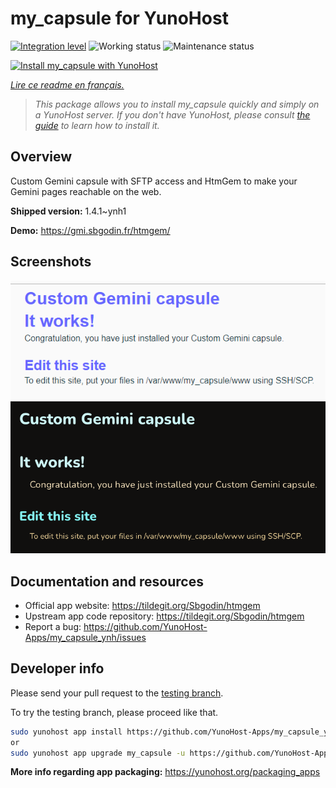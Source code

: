 <!--
N.B.: This README was automatically generated by https://github.com/YunoHost/apps/tree/master/tools/README-generator
It shall NOT be edited by hand.
-->

# my_capsule for YunoHost

[![Integration level](https://dash.yunohost.org/integration/my_capsule.svg)](https://dash.yunohost.org/appci/app/my_capsule) ![Working status](https://ci-apps.yunohost.org/ci/badges/my_capsule.status.svg) ![Maintenance status](https://ci-apps.yunohost.org/ci/badges/my_capsule.maintain.svg)

[![Install my_capsule with YunoHost](https://install-app.yunohost.org/install-with-yunohost.svg)](https://install-app.yunohost.org/?app=my_capsule)

*[Lire ce readme en français.](./README_fr.md)*

> *This package allows you to install my_capsule quickly and simply on a YunoHost server.
If you don't have YunoHost, please consult [the guide](https://yunohost.org/#/install) to learn how to install it.*

## Overview

Custom Gemini capsule with SFTP access and HtmGem to make your Gemini pages reachable on the web.


**Shipped version:** 1.4.1~ynh1

**Demo:** https://gmi.sbgodin.fr/htmgem/

## Screenshots

![Screenshot of my_capsule](./doc/screenshots/screenshot2.png)
![Screenshot of my_capsule](./doc/screenshots/screenshot1.png)

## Documentation and resources

* Official app website: <https://tildegit.org/Sbgodin/htmgem>
* Upstream app code repository: <https://tildegit.org/Sbgodin/htmgem>
* Report a bug: <https://github.com/YunoHost-Apps/my_capsule_ynh/issues>

## Developer info

Please send your pull request to the [testing branch](https://github.com/YunoHost-Apps/my_capsule_ynh/tree/testing).

To try the testing branch, please proceed like that.

``` bash
sudo yunohost app install https://github.com/YunoHost-Apps/my_capsule_ynh/tree/testing --debug
or
sudo yunohost app upgrade my_capsule -u https://github.com/YunoHost-Apps/my_capsule_ynh/tree/testing --debug
```

**More info regarding app packaging:** <https://yunohost.org/packaging_apps>
